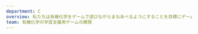 ```yaml
---
department: C
overview: 私たちは有機化学をゲームで遊びながらまなあべるようにすることを目標にゲーム会阿発を進めて来ました。展示物はその簡易版です
team: 有機化学の学習支援用ゲームの開発
---
```


